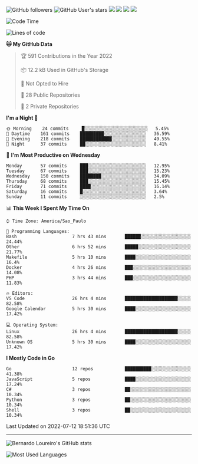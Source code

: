 ![GitHub followers](https://img.shields.io/github/followers/bernardolm?style=for-the-badge&label=GitHub%20followers) ![GitHub User's stars](https://img.shields.io/github/stars/bernardolm?style=for-the-badge&label=GitHub%20User's%20stars) [![](https://img.shields.io/static/v1?logo=linkedin&label=LinkedIn&message=bernardolm&color=0A66C2&style=for-the-badge)](https://www.linkedin.com/in/bernardolm) [![](https://img.shields.io/static/v1?logo=lastdotfm&label=last.fm&message=bernardolm&color=D51007&style=for-the-badge)](https://www.last.fm/user/bernardolm) [![](https://img.shields.io/static/v1?logo=spotify&label=spotify&message=bernardolou&color=1ED760&style=for-the-badge)](https://open.spotify.com/user/bernardolou) [![](https://img.shields.io/static/v1?logo=awesomelists&label=My%20awesome%20stars&message=⭐⭐⭐&color=FC60A8&style=for-the-badge)](https://github.com/bernardolm/awesome-stars)

<!--START_SECTION:waka-->
![Code Time](http://img.shields.io/badge/Code%20Time-1%2C577%20hrs%206%20mins-blue)

![Lines of code](https://img.shields.io/badge/From%20Hello%20World%20I%27ve%20Written--16%20Thousand%20lines%20of%20code-blue)

**🐱 My GitHub Data** 

> 🏆 591 Contributions in the Year 2022
 > 
> 📦 12.2 kB Used in GitHub's Storage 
 > 
> 🚫 Not Opted to Hire
 > 
> 📜 28 Public Repositories 
 > 
> 🔑 2 Private Repositories  
 > 
**I'm a Night 🦉** 

```text
🌞 Morning    24 commits     █░░░░░░░░░░░░░░░░░░░░░░░░   5.45% 
🌆 Daytime    161 commits    █████████░░░░░░░░░░░░░░░░   36.59% 
🌃 Evening    218 commits    ████████████░░░░░░░░░░░░░   49.55% 
🌙 Night      37 commits     ██░░░░░░░░░░░░░░░░░░░░░░░   8.41%

```
📅 **I'm Most Productive on Wednesday** 

```text
Monday       57 commits     ███░░░░░░░░░░░░░░░░░░░░░░   12.95% 
Tuesday      67 commits     ███░░░░░░░░░░░░░░░░░░░░░░   15.23% 
Wednesday    150 commits    ████████░░░░░░░░░░░░░░░░░   34.09% 
Thursday     68 commits     ███░░░░░░░░░░░░░░░░░░░░░░   15.45% 
Friday       71 commits     ████░░░░░░░░░░░░░░░░░░░░░   16.14% 
Saturday     16 commits     █░░░░░░░░░░░░░░░░░░░░░░░░   3.64% 
Sunday       11 commits     ░░░░░░░░░░░░░░░░░░░░░░░░░   2.5%

```


📊 **This Week I Spent My Time On** 

```text
⌚︎ Time Zone: America/Sao_Paulo

💬 Programming Languages: 
Bash                     7 hrs 43 mins       ██████░░░░░░░░░░░░░░░░░░░   24.44% 
Other                    6 hrs 52 mins       █████░░░░░░░░░░░░░░░░░░░░   21.77% 
Makefile                 5 hrs 10 mins       ████░░░░░░░░░░░░░░░░░░░░░   16.4% 
Docker                   4 hrs 26 mins       ███░░░░░░░░░░░░░░░░░░░░░░   14.08% 
PHP                      3 hrs 44 mins       ███░░░░░░░░░░░░░░░░░░░░░░   11.83%

🔥 Editors: 
VS Code                  26 hrs 4 mins       ████████████████████░░░░░   82.58% 
Google Calendar          5 hrs 30 mins       ████░░░░░░░░░░░░░░░░░░░░░   17.42%

💻 Operating System: 
Linux                    26 hrs 4 mins       ████████████████████░░░░░   82.58% 
Unknown OS               5 hrs 30 mins       ████░░░░░░░░░░░░░░░░░░░░░   17.42%

```

**I Mostly Code in Go** 

```text
Go                       12 repos            ██████████░░░░░░░░░░░░░░░   41.38% 
JavaScript               5 repos             ████░░░░░░░░░░░░░░░░░░░░░   17.24% 
C#                       3 repos             ██░░░░░░░░░░░░░░░░░░░░░░░   10.34% 
Python                   3 repos             ██░░░░░░░░░░░░░░░░░░░░░░░   10.34% 
Shell                    3 repos             ██░░░░░░░░░░░░░░░░░░░░░░░   10.34%

```



 Last Updated on 2022-07-12 18:51:36 UTC
<!--END_SECTION:waka-->

---

![Bernardo Loureiro's GitHub stats](https://github-readme-stats.vercel.app/api?username=bernardolm&count_private=true&show_icons=true&theme=nightowl&include_all_commits=true)

![Most Used Languages](https://github-readme-stats.vercel.app/api/top-langs/?username=bernardolm&theme=nightowl&langs_count=99)
